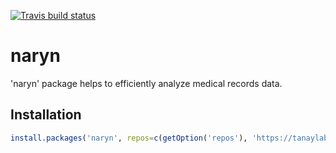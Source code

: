 <!-- badges: start -->
[![Travis build status](https://travis-ci.com/tanaylab/naryn.svg?branch=master)](https://travis-ci.org/tanaylab/naryn) <!-- badges: end -->

naryn
=====

'naryn' package helps to efficiently analyze medical records data.

Installation
------------

``` r
install.packages('naryn', repos=c(getOption('repos'), 'https://tanaylab.github.io/repo'))
```
